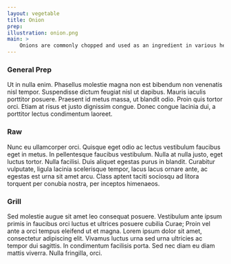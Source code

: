 ```yaml
---
layout: vegetable
title: Onion
prep:
illustration: onion.png
main: >
    Onions are commonly chopped and used as an ingredient in various hearty warm dishes, and may also be used as a main ingredient in their own right, for example in French onion soup or onion chutney. They are very versatile and can be baked, boiled, braised, grilled, fried, roasted, sautéed or eaten raw in salads. Their layered nature makes them easy to hollow out once cooked, facilitating stuffing them. Onions are a staple in Indian cuisine, used as a thickening agent for curries and gravies. Onions pickled in vinegar are eaten as a snack. These are often a side serving in pubs and fish and chip shops throughout the United Kingdom and The Commonwealth, usually served with cheese and/or ale in the United Kingdom. In North America, sliced onions are battered and deep fried and served as onion rings.
---
```


### General Prep
Ut in nulla enim. Phasellus molestie magna non est bibendum non venenatis nisl tempor. Suspendisse dictum feugiat nisl ut dapibus. Mauris iaculis porttitor posuere. Praesent id metus massa, ut blandit odio. Proin quis tortor orci. Etiam at risus et justo dignissim congue. Donec congue lacinia dui, a porttitor lectus condimentum laoreet. 

### Raw
Nunc eu ullamcorper orci. Quisque eget odio ac lectus vestibulum faucibus eget in metus. In pellentesque faucibus vestibulum. Nulla at nulla justo, eget luctus tortor. Nulla facilisi. Duis aliquet egestas purus in blandit. Curabitur vulputate, ligula lacinia scelerisque tempor, lacus lacus ornare ante, ac egestas est urna sit amet arcu. Class aptent taciti sociosqu ad litora torquent per conubia nostra, per inceptos himenaeos. 

### Grill
Sed molestie augue sit amet leo consequat posuere. Vestibulum ante ipsum primis in faucibus orci luctus et ultrices posuere cubilia Curae; Proin vel ante a orci tempus eleifend ut et magna. Lorem ipsum dolor sit amet, consectetur adipiscing elit. Vivamus luctus urna sed urna ultricies ac tempor dui sagittis. In condimentum facilisis porta. Sed nec diam eu diam mattis viverra. Nulla fringilla, orci.
